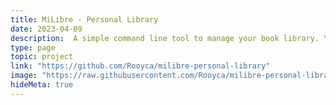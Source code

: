 ```yaml
---
title: MiLibre - Personal Library
date: 2023-04-09
description:  A simple command line tool to manage your book library. You can store all your books in the cloud and access them at any time. The metadata of each book is stored in MongoDB.
type: page
topic: project
link: "https://github.com/Rooyca/milibre-personal-library"
image: "https://raw.githubusercontent.com/Rooyca/milibre-personal-library/main/gif_example.gif"
hideMeta: true
---
```

